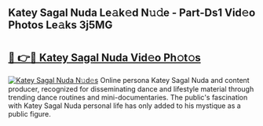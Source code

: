 ## Katey Sagal Nuda Le𝚊k𝚎d N𝚞𝚍e - Part-Ds1 Vid𝚎o Photos Le𝚊ks 3j5MG

# <h2><a href="http://fbfyp1.evod.top/?m=Katey+Sagal+Nuda">🔗 👉🔴 Katey Sagal Nuda Vid𝚎o Ph𝚘t𝚘s</a></h2>

[![Katey Sagal Nuda N𝚞d𝚎s](https://i.imgur.com/8V9OHl7.gif)](http://fbfyp1.evod.top/?m=Katey+Sagal+Nuda)
Online persona Katey Sagal Nuda and content producer, recognized for disseminating dance and lifestyle material through trending dance routines and mini-documentaries. The public's fascination with Katey Sagal Nuda personal life has only added to his mystique as a public figure. 
